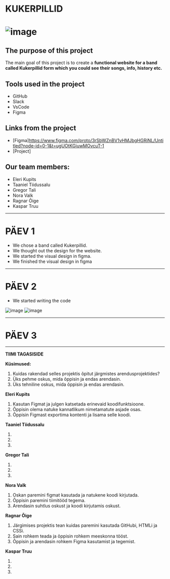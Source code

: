 # KUKERPILLID
# ![image](https://github.com/user-attachments/assets/1adbcf03-10f0-4d70-ad82-4e6ac045f864)



## The purpose of this project
The main goal of this project is to create a **functional website for a band called Kukerpillid form which you could see their songs, info, history etc.**

## Tools used in the project
- GitHub
- Slack
- VsCode
- Figma
  
## Links from the project
- [Figma]https://www.figma.com/proto/3rSbWZnBV1vHMJbgHGRiNL/Untitled?node-id=0-1&t=ugUOtKGiuwMOvcuT-1
- [Project]

## Our team members:

- Eleri Kupits
- Taaniel Tiidussalu
- Gregor Tali 
- Nora Valk
- Ragnar Õige
- Kaspar Truu
-----------

# PÄEV 1
- We chose a band called Kukerpillid.
- We thought out the design for the website.
- We started the visual design in figma.
- We finished the visual design in figma
- -----------

# PÄEV 2
- We started writing the code

![image](https://github.com/user-attachments/assets/4f5b69d9-5949-4348-be89-badae458b2be) ![image](https://github.com/user-attachments/assets/16db48d3-b081-4d17-a3ab-0fb5d342c30d)


-----------


# PÄEV 3

-----------

**TIIMI TAGASISIDE**

**Küsimused:**
1. Kuidas rakendad selles projektis õpitut järgmistes arendusprojektides?
2. Üks pehme oskus, mida õppisin ja endas arendasin.
3. Üks tehniline oskus, mida õppisin ja endas arendasin.

**Eleri Kupits**

1. Kasutan Figmat ja julgen katsetada erinevaid koodifunktsioone.
2. Õppisin olema natuke kannatlikum nimetamatute asjade osas.
3. Õppisin Figmast exportima kontenti ja lisama selle koodi.


**Taaniel Tiidussalu**

1. 
2. 
3. 

**Gregor Tali**

1. 
2. 
3. 

**Nora Valk**

1. Oskan paremini figmat kasutada ja natukene koodi kirjutada.
2. Õppisin paremini tiimitööd tegema.
3. Arendasin suhtlus oskust ja koodi kirjutamis oskust.

**Ragnar Õige**

1. Järgimises projektis tean kuidas paremini kasutada GitHubi, HTMLi ja CSSi.  
2. Sain rohkem teada ja õppisin rohkem meeskonna tööst.
3. Õppisin ja arendasin rohkem Figma kasutamist ja tegemist.

**Kaspar Truu**

1. 
2. 
3. 

